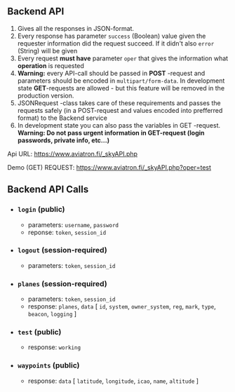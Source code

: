 ## Backend API

1. Gives all the responses in JSON-format.
2. Every response has parameter `success` (Boolean) value given the requester information did the request succeed. If it didn't also `error` (String) will be given
3. Every request **must have** parameter `oper` that gives the information what **operation** is requested
4. **Warning:** every API-call should be passed in **POST** -request and parameters should be encoded in `multipart/form-data`. In development state **GET**-requests are allowed - but this feature will be removed in the production version.
5. JSONRequest -class takes care of these requirements and passes the requests safely (in a POST-request and values encoded into prefferred format) to the Backend service
6. In development state you can also pass the variables in GET -request. **Warning: Do not pass urgent information in GET-request (login passwords, private info, etc...)**

Api URL: https://www.aviatron.fi/_skyAPI.php

Demo (GET) REQUEST: https://www.aviatron.fi/_skyAPI.php?oper=test

## Backend API Calls

- ### `login` (public)
  - parameters: `username`, `password`
  - reponse: `token`, `session_id`
- ### `logout` (session-required)
  - parameters: `token`, `session_id`
- ### `planes` (session-required)
  - parameters: `token`, `session_id`
  - response: `planes`, `data` [ `id`, `system`, `owner_system`, `reg`, `mark`, `type`, `beacon`, `logging` ]
- ### `test` (public)
  - response: `working`
- ### `waypoints` (public)
  - response: `data` [ `latitude`, `longitude`, `icao`, `name`, `altitude` ]
